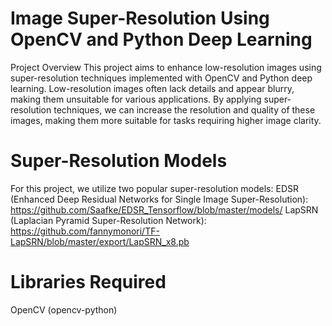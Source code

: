 # Image Super-Resolution Using OpenCV and Python Deep Learning
Project Overview
This project aims to enhance low-resolution images using super-resolution techniques implemented with OpenCV and Python deep learning. Low-resolution images often lack details and appear blurry, making them unsuitable for various applications. By applying super-resolution techniques, we can increase the resolution and quality of these images, making them more suitable for tasks requiring higher image clarity.

# Super-Resolution Models
For this project, we utilize two popular super-resolution models:
EDSR (Enhanced Deep Residual Networks for Single Image Super-Resolution): https://github.com/Saafke/EDSR_Tensorflow/blob/master/models/
LapSRN (Laplacian Pyramid Super-Resolution Network): https://github.com/fannymonori/TF-LapSRN/blob/master/export/LapSRN_x8.pb

# Libraries Required
OpenCV (opencv-python)
